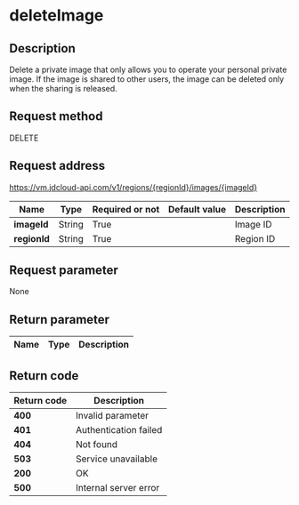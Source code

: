 # deleteImage


## Description
Delete a private image that only allows you to operate your personal private image.
If the image is shared to other users, the image can be deleted only when the sharing is released.


## Request method
DELETE

## Request address
https://vm.jdcloud-api.com/v1/regions/{regionId}/images/{imageId}

|Name|Type|Required or not|Default value|Description|
|---|---|---|---|---|
|**imageId**|String|True||Image ID|
|**regionId**|String|True||Region ID|

## Request parameter
None


## Return parameter
|Name|Type|Description|
|---|---|---|



## Return code
|Return code|Description|
|---|---|
|**400**|Invalid parameter|
|**401**|Authentication failed|
|**404**|Not found|
|**503**|Service unavailable|
|**200**|OK|
|**500**|Internal server error|
